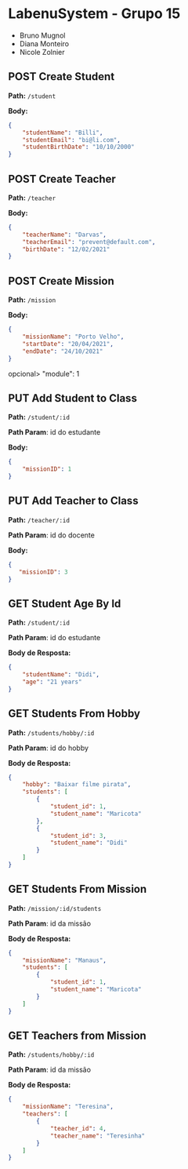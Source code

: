 # LabenuSystem - Grupo 15

- Bruno Mugnol
- Diana Monteiro
- Nicole Zolnier

## **POST** Create Student

**Path:** `/student`

**Body:**

```json
{
    "studentName": "Billi",
    "studentEmail": "bi@li.com",
    "studentBirthDate": "10/10/2000"
}
```

## **POST** Create Teacher

**Path:** `/teacher`

**Body:**

```json
{
    "teacherName": "Darvas",
    "teacherEmail": "prevent@default.com",
    "birthDate": "12/02/2021"
}
```

## **POST** Create Mission

**Path:** `/mission`

**Body:**

```json
{
    "missionName": "Porto Velho",
    "startDate": "20/04/2021",
    "endDate": "24/10/2021"
}
```
opcional> "module": 1

## **PUT** Add Student to Class
**Path:** `/student/:id`

**Path Param**: id do estudante

**Body:**

```json
{
    "missionID": 1
}
```

## **PUT** Add Teacher to Class
**Path:** `/teacher/:id`

**Path Param**: id do docente

**Body:**

```json
{
   "missionID": 3
}
```

## **GET** Student Age By Id
**Path:** `/student/:id`

**Path Param**: id do estudante

**Body de Resposta:**

```json
{
    "studentName": "Didi",
    "age": "21 years"
}
```

## **GET** Students From Hobby
**Path:** `/students/hobby/:id`

**Path Param**: id do hobby

**Body de Resposta:**

```json
{
    "hobby": "Baixar filme pirata",
    "students": [
        {
            "student_id": 1,
            "student_name": "Maricota"
        },
        {
            "student_id": 3,
            "student_name": "Didi"
        }
    ]
}
```

## **GET** Students From Mission
**Path:** `/mission/:id/students`

**Path Param**: id da missão

**Body de Resposta:**

```json
{
    "missionName": "Manaus",
    "students": [
        {
            "student_id": 1,
            "student_name": "Maricota"
        }
    ]
}
```

## **GET** Teachers from Mission
**Path:** `/students/hobby/:id`

**Path Param**: id da missão

**Body de Resposta:**

```json
{
    "missionName": "Teresina",
    "teachers": [
        {
            "teacher_id": 4,
            "teacher_name": "Teresinha"
        }
    ]
}
```

